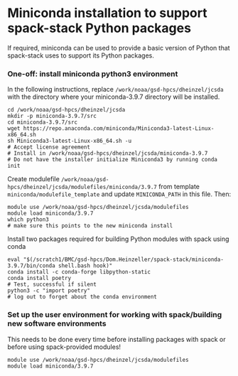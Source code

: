 # Miniconda installation to support spack-stack Python packages

If required, miniconda can be used to provide a basic version of Python that spack-stack uses to support its Python packages.

### One-off: install miniconda python3 environment
In the following instructions, replace `/work/noaa/gsd-hpcs/dheinzel/jcsda` with the directory where your miniconda-3.9.7 directory will be installed.
```
cd /work/noaa/gsd-hpcs/dheinzel/jcsda
mkdir -p miniconda-3.9.7/src
cd miniconda-3.9.7/src
wget https://repo.anaconda.com/miniconda/Miniconda3-latest-Linux-x86_64.sh
sh Miniconda3-latest-Linux-x86_64.sh -u
# Accept license agreement
# Install in /work/noaa/gsd-hpcs/dheinzel/jcsda/miniconda-3.9.7
# Do not have the installer initialize Miniconda3 by running conda init
```
Create modulefile `/work/noaa/gsd-hpcs/dheinzel/jcsda/modulefiles/miniconda/3.9.7` from template `miniconda/modulefile_template` and update `MINICONDA_PATH` in this file. Then:
```
module use /work/noaa/gsd-hpcs/dheinzel/jcsda/modulefiles
module load miniconda/3.9.7
which python3
# make sure this points to the new miniconda install
```
Install two packages required for building Python modules with spack using conda
```
eval "$(/scratch1/BMC/gsd-hpcs/Dom.Heinzeller/spack-stack/miniconda-3.9.7/bin/conda shell.bash hook)"
conda install -c conda-forge libpython-static
conda install poetry
# Test, successful if silent
python3 -c "import poetry"
# log out to forget about the conda environment
```

### Set up the user environment for working with spack/building new software environments
This needs to be done every time before installing packages with spack or before using spack-provided modules!
```
module use /work/noaa/gsd-hpcs/dheinzel/jcsda/modulefiles
module load miniconda/3.9.7
```
